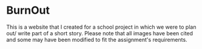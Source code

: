 # BurnOut
This is a website that I created for a school project in which we were to plan out/ write part of a short story. Please note that all images have been cited and some may have been modified to fit the assignment's requirements.
